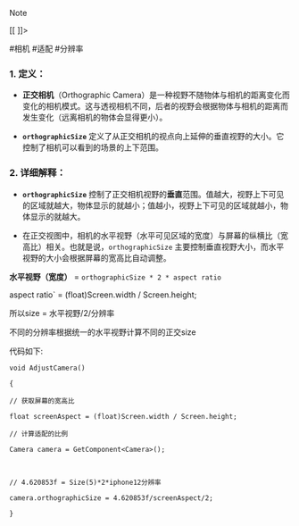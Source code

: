 
> [!NOTE]
> [[
> ]]> 
> 

#相机 #适配 #分辨率
### 1. **定义：**

- **正交相机**（Orthographic Camera）是一种视野不随物体与相机的距离变化而变化的相机模式。这与透视相机不同，后者的视野会根据物体与相机的距离而发生变化（远离相机的物体会显得更小）。
    
- **`orthographicSize`** 定义了从正交相机的视点向上延伸的垂直视野的大小。它控制了相机可以看到的场景的上下范围。
    

### 2. **详细解释：**

- **`orthographicSize`** 控制了正交相机视野的**垂直**范围。值越大，视野上下可见的区域就越大，物体显示的就越小；值越小，视野上下可见的区域就越小，物体显示的就越大。
    
- 在正交视图中，相机的水平视野（水平可见区域的宽度）与屏幕的纵横比（宽高比）相关。也就是说，`orthographicSize` 主要控制垂直视野大小，而水平视野的大小会根据屏幕的宽高比自动调整。

**水平视野（宽度）** = `orthographicSize * 2 * aspect ratio`

aspect ratio` = (float)Screen.width / Screen.height;

所以size =  水平视野/2/分辨率

不同的分辨率根据统一的水平视野计算不同的正交size

代码如下:

```
void AdjustCamera()

{

// 获取屏幕的宽高比

float screenAspect = (float)Screen.width / Screen.height;

// 计算适配的比例

Camera camera = GetComponent<Camera>();

  

// 4.620853f = Size(5)*2*iphone12分辨率

camera.orthographicSize = 4.620853f/screenAspect/2;

}
```